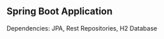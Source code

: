 Spring Boot Application
-----------------------------------------------

Dependencies: JPA, Rest Repositories, H2 Database
